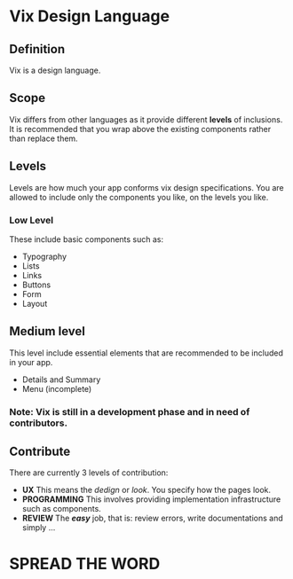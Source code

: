 # Vix Design Language

## Definition
Vix is a design language.

## Scope
Vix differs from other languages as it provide different **levels** of inclusions.
It is recommended that you wrap above the existing components rather than replace them.

## Levels
Levels are how much your app conforms vix design specifications.
You are allowed to include only the components you like, on the levels you like.

### Low Level
These include basic components such as:
- Typography
- Lists
- Links
- Buttons
- Form
- Layout

## Medium level
This level include essential elements that are recommended to be included in your app.
- Details and Summary
- Menu (incomplete)

### Note: Vix is still in a development phase and in need of contributors.

## Contribute
There are currently 3 levels of contribution:
- **UX**
This means the _dedign_ or _look_. You specify how the pages look.
- **PROGRAMMING**
This involves providing implementation infrastructure such as components.
- **REVIEW**
The ___easy___ job, that is: review errors, write documentations and simply ...

# SPREAD THE WORD

